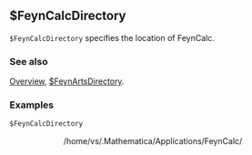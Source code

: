 ## $FeynCalcDirectory

`$FeynCalcDirectory` specifies the location of FeynCalc.

### See also

[Overview](Extra/FeynCalc.md), [\$FeynArtsDirectory](\$FeynArtsDirectory.md).

### Examples

```mathematica
$FeynCalcDirectory
```

$$\text{/home/vs/.Mathematica/Applications/FeynCalc/}$$